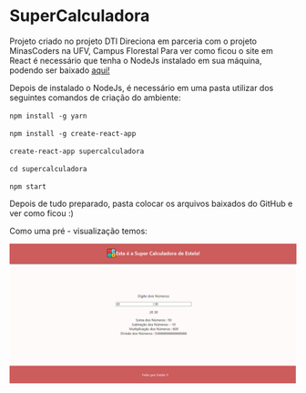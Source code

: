 # SuperCalculadora
Projeto criado no projeto DTI Direciona em parceria com o projeto MinasCoders na UFV, Campus Florestal
Para ver como ficou o site em React é necessário que tenha o NodeJs instalado em sua máquina, podendo ser baixado [aqui!](https://nodejs.org/pt-br/download/)

Depois de instalado o NodeJs, é necessário em uma pasta utilizar dos seguintes comandos de criação do ambiente:

`npm install -g yarn`

`npm install -g create-react-app`

`create-react-app supercalculadora`

`cd supercalculadora`

`npm start`

Depois de tudo preparado, pasta colocar os arquivos baixados do GitHub e ver como ficou :)

Como uma pré - visualização temos:

![](https://github.com/Estelamb/SuperCalculadora/blob/main/imagens/apresenta%C3%A7%C3%A3oProjeto.png)
